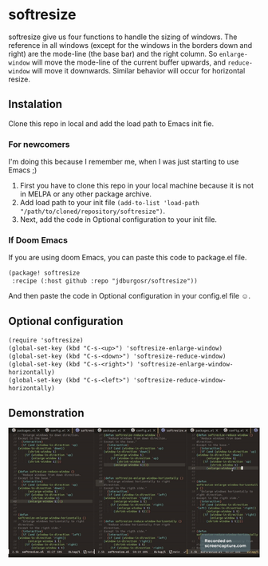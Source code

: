 # softresize

softresize give us four functions to handle the sizing of windows. The reference in all windows (except for the windows in the borders down and right) are the mode-line (the base bar) and the right column. So `enlarge-window` will move the mode-line of the current buffer upwards, and `reduce-window` will move it downwards. Similar behavior will occur for horizontal resize.


## Instalation
Clone this repo in local and add the load path to Emacs init fie.


### For newcomers
I'm doing this because I remember me, when I was just starting to use Emacs ;)

1. First you have to clone this repo in your local machine because it is not in MELPA or any other package archive.
2. Add load path to your init file `(add-to-list 'load-path "/path/to/cloned/repository/softresize")`.
3. Next, add the code in Optional configuration to your init file.
### If Doom Emacs

If you are using doom Emacs, you can paste this code to package.el file.

``` emacs-lisp
(package! softresize
 :recipe (:host github :repo "jdburgosr/softresize"))
```

And then paste the code in Optional configuration in your config.el file ☺.

## Optional configuration

``` emacs-lisp
(require 'softresize)
(global-set-key (kbd "C-s-<up>") 'softresize-enlarge-window)
(global-set-key (kbd "C-s-<down>") 'softresize-reduce-window)
(global-set-key (kbd "C-s-<right>") 'softresize-enlarge-window-horizontally)
(global-set-key (kbd "C-s-<left>") 'softresize-reduce-window-horizontally)

```

## Demonstration

![muestra](images/test.gif "Testing")
